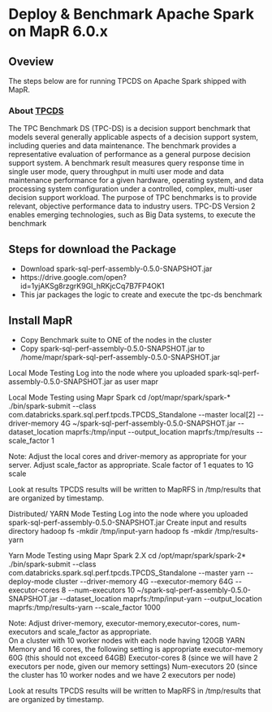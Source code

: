 <h1>Deploy & Benchmark Apache Spark on MapR 6.0.x</h1>
<p>
<h2>Oveview </h2>
<p>The steps below are for running TPCDS on Apache Spark shipped with MapR.</p>
<h3>About <a href="http://www.tpc.org/tpcds/">TPCDS</a></h3>
<p>The TPC Benchmark DS (TPC-DS) is a decision support benchmark that models several generally applicable aspects of a decision support system, including queries and data maintenance. The benchmark provides a representative evaluation of performance as a general purpose decision support system. A benchmark result measures query response time in single user mode, query throughput in multi user mode and data maintenance performance for a given hardware, operating system, and data processing system configuration under a controlled, complex, multi-user decision support workload. The purpose of TPC benchmarks is to provide relevant, objective performance data to industry users. TPC-DS Version 2 enables emerging technologies, such as Big Data systems, to execute the benchmark</p>
</p>
<h2>Steps for download the Package</h2>
<ul>
<li>Download spark-sql-perf-assembly-0.5.0-SNAPSHOT.jar</li>
<li>https://drive.google.com/open?id=1yjAKSg8rzgrK9GI_hRKjcCq7B7FP4OK1</li>
<li>This jar packages the logic to create and execute the tpc-ds benchmark</li>
</ul>

<h2>Install MapR</h2>
<ul>
<li/>Copy Benchmark suite to ONE of the nodes in the cluster
<li/>Copy spark-sql-perf-assembly-0.5.0-SNAPSHOT.jar to /home/mapr/spark-sql-perf-assembly-0.5.0-SNAPSHOT.jar 
</ul>

Local Mode Testing
Log into the node where you uploaded spark-sql-perf-assembly-0.5.0-SNAPSHOT.jar as user mapr

Local Mode Testing using Mapr Spark 
cd /opt/mapr/spark/spark-*
./bin/spark-submit --class com.databricks.spark.sql.perf.tpcds.TPCDS_Standalone --master local[2] --driver-memory 4G ~/spark-sql-perf-assembly-0.5.0-SNAPSHOT.jar --dataset_location maprfs:/tmp/input --output_location maprfs:/tmp/results --scale_factor 1

Note: Adjust the local cores and driver-memory as appropriate for your server.  Adjust scale_factor as appropriate.  Scale factor of 1 equates to 1G scale


Look at results
TPCDS results will be written to MapRFS in /tmp/results that are organized by timestamp. 


Distributed/ YARN Mode Testing
Log into the node where you uploaded spark-sql-perf-assembly-0.5.0-SNAPSHOT.jar
Create input and results directory
hadoop fs -mkdir /tmp/input-yarn
hadoop fs -mkdir /tmp/results-yarn

Yarn Mode Testing using Mapr Spark 2.X
cd /opt/mapr/spark/spark-2*
./bin/spark-submit --class com.databricks.spark.sql.perf.tpcds.TPCDS_Standalone --master yarn --deploy-mode cluster --driver-memory 4G --executor-memory 64G --executor-cores 8 --num-executors 10 ~/spark-sql-perf-assembly-0.5.0-SNAPSHOT.jar --dataset_location maprfs:/tmp/input-yarn --output_location maprfs:/tmp/results-yarn --scale_factor 1000

Note: 
Adjust driver-memory, executor-memory,executor-cores, num-executors and scale_factor as appropriate.  
On a cluster with 10 worker nodes with each node having 120GB YARN Memory and 16 cores, the following setting is appropriate
executor-memory 60G (this should not exceed 64GB)
Executor-cores 8 (since we will have 2 executors per node, given our memory settings)
Num-executors 20 (since the cluster has 10 worker nodes and we have 2 executors per node)


Look at results
TPCDS results will be written to MapRFS in /tmp/results that are organized by timestamp. 

	




